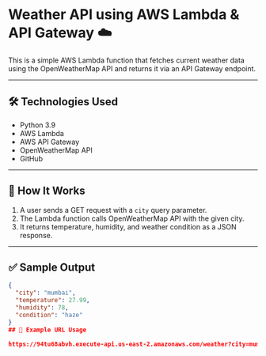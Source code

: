 # Weather API using AWS Lambda & API Gateway ☁️

This is a simple AWS Lambda function that fetches current weather data using the OpenWeatherMap API and returns it via an API Gateway endpoint.

---

## 🛠️ Technologies Used

- Python 3.9
- AWS Lambda
- AWS API Gateway
- OpenWeatherMap API
- GitHub

---

## 📌 How It Works

1. A user sends a GET request with a `city` query parameter.
2. The Lambda function calls OpenWeatherMap API with the given city.
3. It returns temperature, humidity, and weather condition as a JSON response.

---

## ✅ Sample Output

```json
{
  "city": "mumbai",
  "temperature": 27.99,
  "humidity": 78,
  "condition": "haze"
}
## 📎 Example URL Usage

https://94tu68abvh.execute-api.us-east-2.amazonaws.com/weather?city=mumbai


